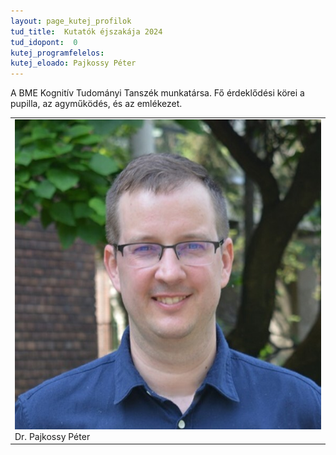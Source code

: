 ```yaml
---
layout: page_kutej_profilok
tud_title:  Kutatók éjszakája 2024
tud_idopont:  0
kutej_programfelelos: 
kutej_eloado: Pajkossy Péter
---
```


A BME Kognitív Tudományi Tanszék munkatársa. Fő érdeklődési körei a pupilla, az agyműködés, és az emlékezet.

<table class="picture">
<tr>
<td>

<div class="gallery">
    <img src="images/Pajkossy_Peter.jpg" max-width="250" max-height="200">
  <div class="desc">Dr. Pajkossy Péter</div>
</div>

</td>
</tr>
</table>
